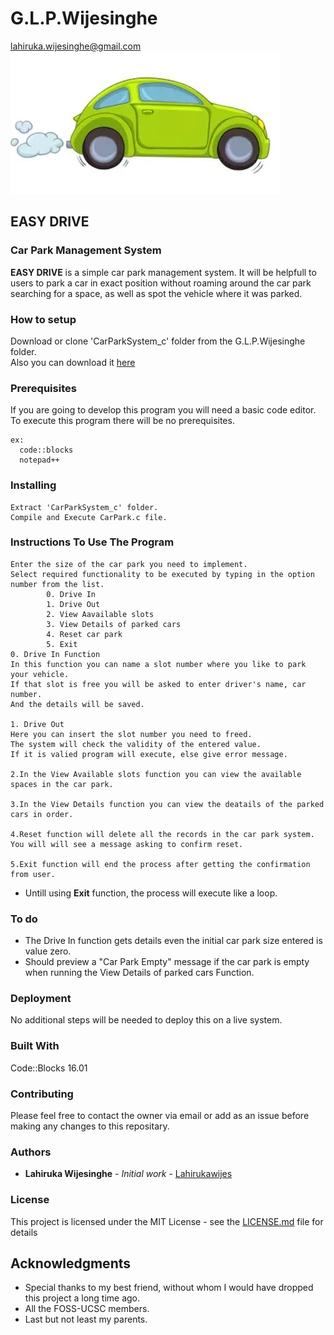 # G.L.P.Wijesinghe
lahiruka.wijesinghe@gmail.com <br/>
![car](https://github.com/FOSSCODY-1/G.L.P.Wijesinghe/blob/master/img/car.jpg)   

## EASY DRIVE

### Car Park Management System
**EASY DRIVE** is a simple car park management system. It will be helpfull to users to park a car in exact position without roaming around the car park searching for a space, as well as spot the vehicle where it was parked.

### How to setup
Download or clone 'CarParkSystem_c' folder from the G.L.P.Wijesinghe folder.
<br/>Also you can download it [here](https://github.com/FOSSCODY-1/G.L.P.Wijesinghe.git)

### Prerequisites
If you are going to develop this program you will need a basic code editor. To execute this program there will be no prerequisites.
```
ex:
  code::blocks
  notepad++
```

### Installing
```
Extract 'CarParkSystem_c' folder.
Compile and Execute CarPark.c file.
``` 
  
### Instructions To Use The Program
```
Enter the size of the car park you need to implement.
Select required functionality to be executed by typing in the option number from the list.
        0. Drive In
        1. Drive Out
        2. View Aavailable slots
        3. View Details of parked cars
        4. Reset car park
        5. Exit
0. Drive In Function
In this function you can name a slot number where you like to park your vehicle.
If that slot is free you will be asked to enter driver's name, car number.
And the details will be saved.

1. Drive Out
Here you can insert the slot number you need to freed.
The system will check the validity of the entered value.
If it is valied program will execute, else give error message.

2.In the View Available slots function you can view the available spaces in the car park.

3.In the View Details function you can view the deatails of the parked cars in order.

4.Reset function will delete all the records in the car park system.
You will will see a message asking to confirm reset.

5.Exit function will end the process after getting the confirmation from user.
```
* Untill using **Exit** function, the process will execute like a loop.


### To do
* The Drive In function gets details even the initial car park size entered is value zero.
* Should preview a "Car Park Empty" message if the car park is empty when running the View Details of parked cars Function.

### Deployment
No additional steps will be needed to deploy this on a live system.

### Built With
Code::Blocks 16.01

### Contributing
Please feel free to contact the owner via email or add as an issue before making any changes to this repositary.

### Authors
* **Lahiruka Wijesinghe** - *Initial work* - [Lahirukawijes](https://github.com/lahirukawijes)

### License
This project is licensed under the MIT License - see the [LICENSE.md](LICENSE.md) file for details

## Acknowledgments
* Special thanks to my best friend, without whom I would have dropped this project a long time ago.
* All the FOSS-UCSC members.
* Last but not least my parents.
